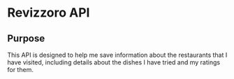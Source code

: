 # Revizzoro API

## Purpose

This API is designed to help me save information about the restaurants that I have visited, 
including details about the dishes I have tried and my ratings for them.
